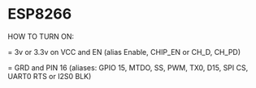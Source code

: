 # ESP8266

HOW TO TURN ON:

= 3v or 3.3v on VCC and EN (alias Enable, CHIP_EN or CH_D, CH_PD)

= GRD and PIN 16 (aliases: GPIO 15, MTDO, SS, PWM, TX0, D15, SPI CS, UART0 RTS or I2S0 BLK)
